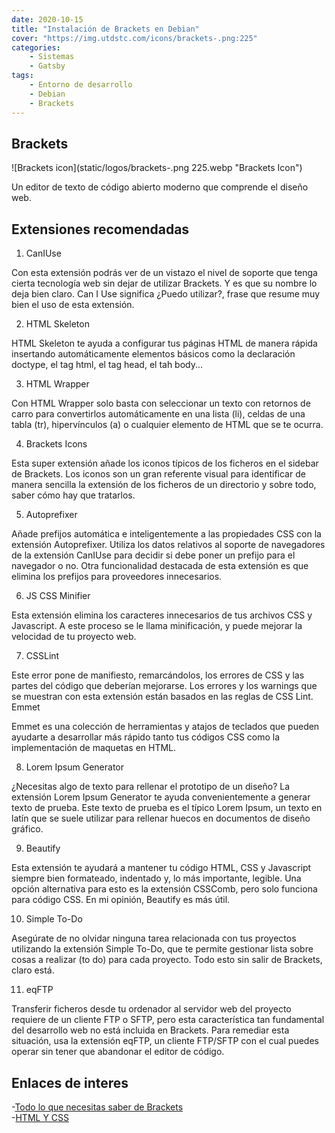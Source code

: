 ```yaml
---
date: 2020-10-15
title: "Instalación de Brackets en Debian"
cover: "https://img.utdstc.com/icons/brackets-.png:225"
categories: 
    - Sistemas
    - Gatsby
tags:
    - Entorno de desarrollo
    - Debian
    - Brackets
---
```


## Brackets

![Brackets icon](static/logos/brackets-.png 225.webp "Brackets Icon")

Un editor de texto de código abierto moderno que comprende el diseño web.

## Extensiones recomendadas

1. CanIUse

Con esta extensión podrás ver de un vistazo el nivel de soporte que tenga cierta tecnología web sin dejar de utilizar Brackets. Y es que su nombre lo deja bien claro. Can I Use significa ¿Puedo utilizar?, frase que resume muy bien el uso de esta extensión. 

2. HTML Skeleton

HTML Skeleton te ayuda a configurar tus páginas HTML de manera rápida insertando automáticamente elementos básicos como la declaración doctype, el tag html, el tag head, el tah body...

3. HTML Wrapper

Con HTML Wrapper solo basta con seleccionar un texto con retornos de carro para convertirlos automáticamente en una lista (li), celdas de una tabla (tr), hipervínculos (a) o cualquier elemento de HTML que se te ocurra.

4. Brackets Icons

Esta super extensión añade los iconos típicos de los ficheros en el sidebar de Brackets. Los iconos son un gran referente visual para identificar de manera sencilla la extensión de los ficheros de un directorio y sobre todo, saber cómo hay que tratarlos.

5. Autoprefixer

Añade prefijos automática e inteligentemente a las propiedades CSS con la extensión Autoprefixer. Utiliza los datos relativos al soporte de navegadores de la extensión CanIUse para decidir si debe poner un prefijo para el navegador o no. Otra funcionalidad destacada de esta extensión es que elimina los prefijos para proveedores innecesarios.

6. JS CSS Minifier

Esta extensión elimina los caracteres innecesarios de tus archivos CSS y Javascript. A este proceso se le llama minificación, y puede mejorar la velocidad de tu proyecto web.

7. CSSLint

Este error pone de manifiesto, remarcándolos, los errores de CSS y las partes del código que deberían mejorarse. Los errores y los warnings que se muestran con esta extensión están basados en las reglas de CSS Lint.
Emmet

Emmet es una colección de herramientas y atajos de teclados que pueden ayudarte a desarrollar más rápido tanto tus códigos CSS como la implementación de maquetas en HTML.

8. Lorem Ipsum Generator

¿Necesitas algo de texto para rellenar el prototipo de un diseño? La extensión Lorem Ipsum Generator te ayuda convenientemente a generar texto de prueba. Este texto de prueba es el típico Lorem Ipsum, un texto en latín que se suele utilizar para rellenar huecos en documentos de diseño gráfico.

9. Beautify

Esta extensión te ayudará a mantener tu código HTML, CSS y Javascript siempre bien formateado, indentado y, lo más importante, legible. Una opción alternativa para esto es la extensión CSSComb, pero solo funciona para código CSS. En mi opinión, Beautify es más útil.

10. Simple To-Do

Asegúrate de no olvidar ninguna tarea relacionada con tus proyectos utilizando la extensión Simple To-Do, que te permite gestionar lista sobre cosas a realizar (to do) para cada proyecto. Todo esto sin salir de Brackets, claro está.

11. eqFTP

Transferir ficheros desde tu ordenador al servidor web del proyecto requiere de un cliente FTP o SFTP, pero esta característica tan fundamental del desarrollo web no está incluida en Brackets. Para remediar esta situación, usa la extensión eqFTP, un cliente FTP/SFTP con el cual puedes operar sin tener que abandonar el editor de código. 

## Enlaces de interes

-[Todo lo que necesitas saber de Brackets](https://beatrizruizcorvillo.es/brackets-editor-html/)  
-[HTML Y CSS](https://www.w3.org/Style/Examples/011/firstcss.es.html)